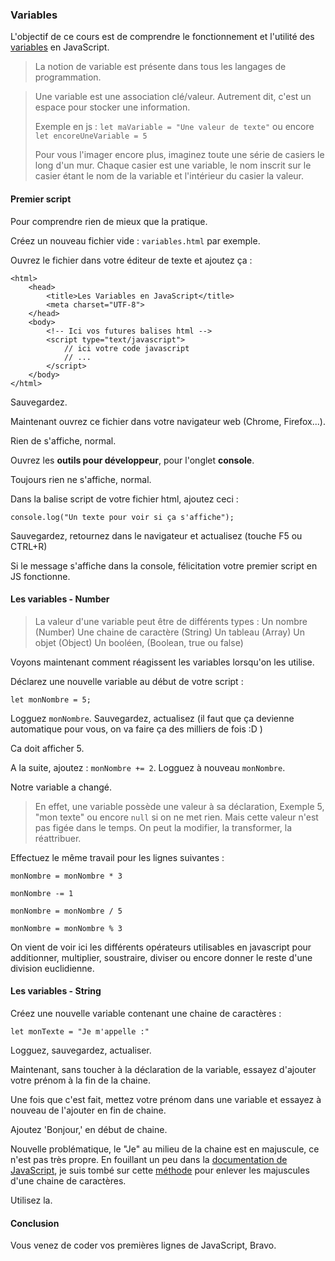 ### Variables

L'objectif de ce cours est de comprendre le fonctionnement et l'utilité des [variables](https://fr.wikipedia.org/wiki/Variable_(informatique)) en JavaScript.

> La notion de variable est présente dans tous les langages de programmation.

> Une variable est une association clé/valeur. 
> Autrement dit, c'est un espace pour stocker une information.
>
> Exemple en js :
> `let maVariable = "Une valeur de texte"`
> ou encore
> `let encoreUneVariable = 5`
>
> Pour vous l'imager encore plus, imaginez toute une série de casiers le long d'un mur. Chaque casier est une variable, le nom inscrit sur le casier étant le nom de la variable et l'intérieur du casier la valeur.


#### Premier script

Pour comprendre rien de mieux que la pratique.

Créez un nouveau fichier vide : `variables.html` par exemple.

Ouvrez le fichier dans votre éditeur de texte et ajoutez ça :

```
<html>
    <head>
        <title>Les Variables en JavaScript</title>
        <meta charset="UTF-8">
    </head>
    <body>
        <!-- Ici vos futures balises html -->
        <script type="text/javascript">
            // ici votre code javascript
            // ...
        </script>
    </body>
</html>
```

Sauvegardez.

Maintenant ouvrez ce fichier dans votre navigateur web (Chrome, Firefox...).

Rien de s'affiche, normal.

Ouvrez les **outils pour développeur**, pour l'onglet **console**.

Toujours rien ne s'affiche, normal.

Dans la balise script de votre fichier html, ajoutez ceci :

``` 
console.log("Un texte pour voir si ça s'affiche");
```

Sauvegardez, retournez dans le navigateur et actualisez (touche F5 ou CTRL+R)

Si le message s'affiche dans la console, félicitation votre premier script en JS fonctionne.

#### Les variables - Number

> La valeur d'une variable peut être de différents types :
> Un nombre (Number)
> Une chaine de caractère (String)
> Un tableau (Array)
> Un objet (Object)
> Un booléen, (Boolean, true ou false) 

Voyons maintenant comment réagissent les variables lorsqu'on les utilise.

Déclarez une nouvelle variable au début de votre script :

```
let monNombre = 5;
```

Logguez `monNombre`. Sauvegardez, actualisez (il faut que ça devienne automatique pour vous, on va faire ça des milliers de fois :D )

Ca doit afficher 5.

A la suite, ajoutez : `monNombre += 2`. Logguez à nouveau `monNombre`.

Notre variable a changé.

> En effet, une variable possède une valeur à sa déclaration, Exemple 5, "mon texte" ou encore `null` si on ne met rien.
> Mais cette valeur n'est pas figée dans le temps. On peut la modifier, la transformer, la réattribuer.

Effectuez le même travail pour les lignes suivantes :

`monNombre = monNombre * 3`

`monNombre -= 1`

`monNombre = monNombre / 5`

`monNombre = monNombre % 3`

On vient de voir ici les différents opérateurs utilisables en javascript pour additionner, multiplier, soustraire, diviser ou encore donner le reste d'une division euclidienne.

#### Les variables - String

Créez une nouvelle variable contenant une chaine de caractères :

`let monTexte = "Je m'appelle :"`

Logguez, sauvegardez, actualiser.

Maintenant, sans toucher à la déclaration de la variable, essayez d'ajouter votre prénom à la fin de la chaine.

Une fois que c'est fait, mettez votre prénom dans une variable et essayez à nouveau de l'ajouter en fin de chaine.

Ajoutez 'Bonjour,' en début de chaine.

Nouvelle problématique, le "Je" au milieu de la chaine est en majuscule, ce n'est pas très propre.
En fouillant un peu dans la [documentation de JavaScript](https://developer.mozilla.org/fr/docs/Web/JavaScript), je suis tombé sur cette [méthode](https://developer.mozilla.org/fr/docs/Web/JavaScript/Reference/Objets_globaux/String/toLowerCase) pour enlever les majuscules d'une chaine de caractères.

Utilisez la.

#### Conclusion

Vous venez de coder vos premières lignes de JavaScript, Bravo.
